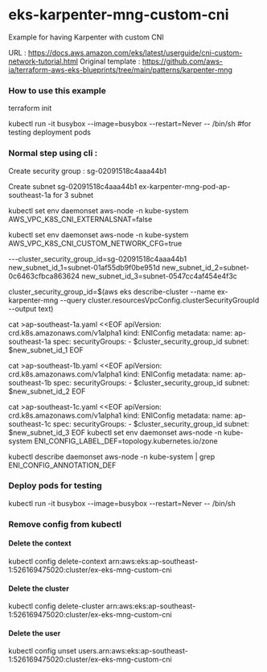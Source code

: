 # eks-karpenter-mng-custom-cni
Example for having Karpenter with custom CNI

URL : https://docs.aws.amazon.com/eks/latest/userguide/cni-custom-network-tutorial.html
Original template : https://github.com/aws-ia/terraform-aws-eks-blueprints/tree/main/patterns/karpenter-mng

### How to use this example

terraform init

kubectl run -it busybox --image=busybox --restart=Never -- /bin/sh #for testing deployment pods


### Normal step using cli :
Create security group : sg-02091518c4aaa44b1


Create subnet sg-02091518c4aaa44b1 ex-karpenter-mng-pod-ap-southeast-1a for 3 subnet


kubectl set env daemonset aws-node -n kube-system AWS_VPC_K8S_CNI_EXTERNALSNAT=false

kubectl set env daemonset aws-node -n kube-system AWS_VPC_K8S_CNI_CUSTOM_NETWORK_CFG=true


---cluster_security_group_id=sg-02091518c4aaa44b1
new_subnet_id_1=subnet-01af55db9f0be951d
new_subnet_id_2=subnet-0c6463cfbca863624
new_subnet_id_3=subnet-0547cc4af454e4f3c

cluster_security_group_id=$(aws eks describe-cluster --name ex-karpenter-mng --query cluster.resourcesVpcConfig.clusterSecurityGroupId --output text)


cat >ap-southeast-1a.yaml <<EOF
apiVersion: crd.k8s.amazonaws.com/v1alpha1
kind: ENIConfig
metadata:
  name: ap-southeast-1a
spec:
  securityGroups:
    - $cluster_security_group_id
  subnet: $new_subnet_id_1
EOF

cat >ap-southeast-1b.yaml <<EOF
apiVersion: crd.k8s.amazonaws.com/v1alpha1
kind: ENIConfig
metadata:
  name: ap-southeast-1b
spec:
  securityGroups:
    - $cluster_security_group_id
  subnet: $new_subnet_id_2
EOF

cat >ap-southeast-1c.yaml <<EOF
apiVersion: crd.k8s.amazonaws.com/v1alpha1
kind: ENIConfig
metadata:
  name: ap-southeast-1c
spec:
  securityGroups:
    - $cluster_security_group_id
  subnet: $new_subnet_id_3
EOF
kubectl set env daemonset aws-node -n kube-system ENI_CONFIG_LABEL_DEF=topology.kubernetes.io/zone

kubectl describe daemonset aws-node -n kube-system | grep ENI_CONFIG_ANNOTATION_DEF


### Deploy pods for testing

kubectl run -it busybox --image=busybox --restart=Never -- /bin/sh

### Remove config from kubectl

#### Delete the context
kubectl config delete-context arn:aws:eks:ap-southeast-1:526169475020:cluster/ex-eks-mng-custom-cni
#### Delete the cluster
kubectl config delete-cluster arn:aws:eks:ap-southeast-1:526169475020:cluster/ex-eks-mng-custom-cni
#### Delete the user
kubectl config unset users.arn:aws:eks:ap-southeast-1:526169475020:cluster/ex-eks-mng-custom-cni
